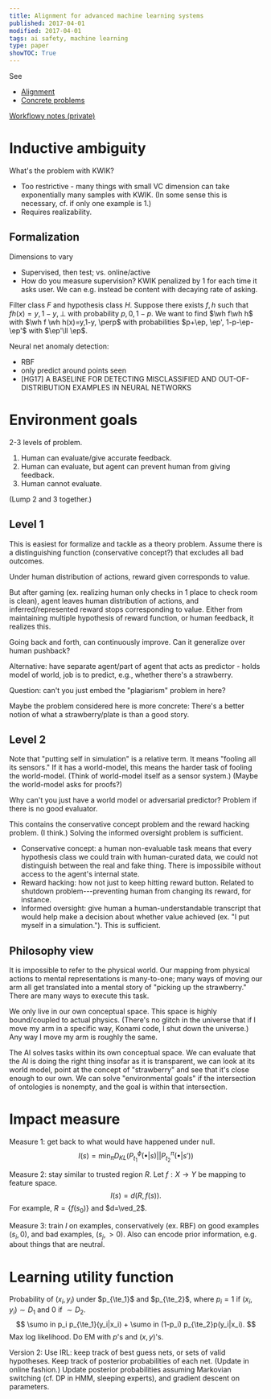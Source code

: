 ```yaml
---
title: Alignment for advanced machine learning systems
published: 2017-04-01
modified: 2017-04-01
tags: ai safety, machine learning
type: paper
showTOC: True
---
```


See

* [Alignment](alignment_ml.html)
* [Concrete problems](concrete.html)

[Workflowy notes (private)](https://workflowy.com/#/4296816d1051)

# Inductive ambiguity

What's the problem with KWIK?

* Too restrictive - many things with small VC dimension can take exponentially many samples with KWIK. (In some sense this is necessary, cf. if only one example is 1.)
* Requires realizability.

## Formalization

Dimensions to vary

* Supervised, then test; vs. online/active
* How do you measure supervision? KWIK penalized by 1 for each time it asks user. We can e.g. instead be content with decaying rate of asking.

Filter class $F$ and hypothesis class $H$. Suppose there exists $f,h$ such that $fh(x)=y, 1-y, \perp$ with probability $p, 0, 1-p$. We want to find $\wh f\wh h$ with $\wh f \wh h(x)=y,1-y, \perp$ with probabilities $p+\ep, \ep', 1-p-\ep-\ep'$ with $\ep'\ll \ep$.

Neural net anomaly detection: 

* RBF
* only predict around points seen
* [HG17] A BASELINE FOR DETECTING MISCLASSIFIED AND OUT-OF-DISTRIBUTION EXAMPLES IN NEURAL NETWORKS

# Environment goals

2-3 levels of problem.

1. Human can evaluate/give accurate feedback.
2. Human can evaluate, but agent can prevent human from giving feedback.
3. Human cannot evaluate.

(Lump 2 and 3 together.)

## Level 1

This is easiest for formalize and tackle as a theory problem. Assume there is a distinguishing function (conservative concept?) that excludes all bad outcomes. 

Under human distribution of actions, reward given corresponds to value.

But after gaming (ex. realizing human only checks in 1 place to check room is clean), agent leaves human distribution of actions, and inferred/represented reward stops corresponding to value. Either from maintaining multiple hypothesis of reward function, or human feedback, it realizes this.

Going back and forth, can continuously improve. Can it generalize over human pushback?

Alternative: have separate agent/part of agent that acts as predictor - holds model of world, job is to predict, e.g., whether there's a strawberry.

Question: can't you just embed the "plagiarism" problem in here?

Maybe the problem considered here is more concrete: There's a better notion of what a strawberry/plate is than a good story. 

## Level 2

Note that "putting self in simulation" is a relative term. It means "fooling all its sensors." If it has a world-model, this means the harder task of fooling the world-model. (Think of world-model itself as a sensor system.) (Maybe the world-model asks for proofs?)

Why can't you just have a world model or adversarial predictor? Problem if there is no good evaluator.

This contains the conservative concept problem and the reward hacking problem. (I think.) Solving the informed oversight problem is sufficient.

* Conservative concept: a human non-evaluable task means that every hypothesis class we could train with human-curated data, we could not distinguish between the real and fake thing. There is impossibile without access to the agent's internal state. 
* Reward hacking: how not just to keep hitting reward button. Related to shutdown problem---preventing human from changing its reward, for instance.
* Informed oversight: give human a human-understandable transcript that would help make a decision about whether value achieved (ex. "I put myself in a simulation."). This is sufficient.

## Philosophy view

It is impossible to refer to the physical world. Our mapping from physical actions to mental representations is many-to-one; many ways of moving our arm all get translated into a mental story of "picking up the strawberry." There are many ways to execute this task. 

We only live in our own conceptual space. This space is highly bound/coupled to actual physics. (There's no glitch in the universe that if I move my arm in a specific way, Konami code, I shut down the universe.) Any way I move my arm is roughly the same.

The AI solves tasks within its own conceptual space. We can evaluate that the AI is doing the right thing insofar as it is transparent, we can look at its world model, point at the concept of "strawberry" and see that it's close enough to our own. We can solve "environmental goals" if the intersection of ontologies is nonempty, and the goal is within that intersection.

# Impact measure

Measure 1: get back to what would have happened under null.
$$
I(s) = \min_{\pi} D_{KL}(P_{t_1}^{\phi}(\bullet | s)|| P_{t_2}^\pi(\bullet | s'))
$$

Measure 2: stay similar to trusted region $R$. Let $f:X\to Y$ be mapping to feature space.
$$
I(s) = d(R, f(s)).
$$
For example, $R=\{f(s_0)\}$ and $d=\ved_2$.

Measure 3: train $I$ on examples, conservatively (ex. RBF) on good examples $(s_i,0)$, and bad examples, $(s_j,>0)$. Also can encode prior information, e.g. about things that are neutral.

# Learning utility function

Probability of $(x_i,y_i)$ under $p_{\te_1}$ and $p_{\te_2}$, where $p_i=1$ if $(x_i,y_i)\sim D_1$ and 0 if $\sim D_2$. 
$$
\sumo in p_i p_{\te_1}(y_i|x_i) + \sumo in (1-p_i) p_{\te_2}p(y_i|x_i).
$$
Max log likelihood. Do EM with $p$'s and $(x,y)$'s.

Version 2: Use IRL: keep track of best guess nets, or sets of valid hypotheses. Keep track of posterior probabilities of each net. (Update in online fashion.) Update posterior probabilities assuming Markovian switching (cf. DP in HMM, sleeping experts), and gradient descent on parameters.


